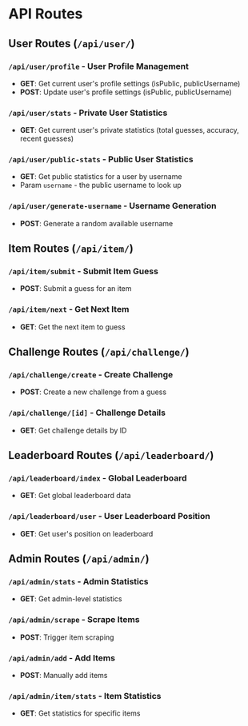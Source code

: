 # API Routes

## User Routes (`/api/user/`)

### `/api/user/profile` - User Profile Management

- **GET**: Get current user's profile settings (isPublic, publicUsername)
- **POST**: Update user's profile settings (isPublic, publicUsername)

### `/api/user/stats` - Private User Statistics

- **GET**: Get current user's private statistics (total guesses, accuracy, recent guesses)

### `/api/user/public-stats` - Public User Statistics

- **GET**: Get public statistics for a user by username
- Param `username` - the public username to look up

### `/api/user/generate-username` - Username Generation

- **POST**: Generate a random available username

## Item Routes (`/api/item/`)

### `/api/item/submit` - Submit Item Guess

- **POST**: Submit a guess for an item

### `/api/item/next` - Get Next Item

- **GET**: Get the next item to guess

## Challenge Routes (`/api/challenge/`)

### `/api/challenge/create` - Create Challenge

- **POST**: Create a new challenge from a guess

### `/api/challenge/[id]` - Challenge Details

- **GET**: Get challenge details by ID

## Leaderboard Routes (`/api/leaderboard/`)

### `/api/leaderboard/index` - Global Leaderboard

- **GET**: Get global leaderboard data

### `/api/leaderboard/user` - User Leaderboard Position

- **GET**: Get user's position on leaderboard

## Admin Routes (`/api/admin/`)

### `/api/admin/stats` - Admin Statistics

- **GET**: Get admin-level statistics

### `/api/admin/scrape` - Scrape Items

- **POST**: Trigger item scraping

### `/api/admin/add` - Add Items

- **POST**: Manually add items

### `/api/admin/item/stats` - Item Statistics

- **GET**: Get statistics for specific items
